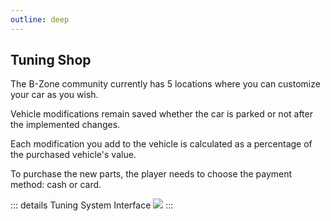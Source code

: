 ```yaml
---
outline: deep
---
```


## Tuning Shop

The B-Zone community currently has 5 locations where you can customize your car as you wish.

Vehicle modifications remain saved whether the car is parked or not after the implemented changes. 

Each modification you add to the vehicle is calculated as a percentage of the purchased vehicle's value.

To purchase the new parts, the player needs to choose the payment method: cash or card.

::: details Tuning System Interface
  <img src="https://i.imgur.com/5OHmL3O.gif"/>
:::